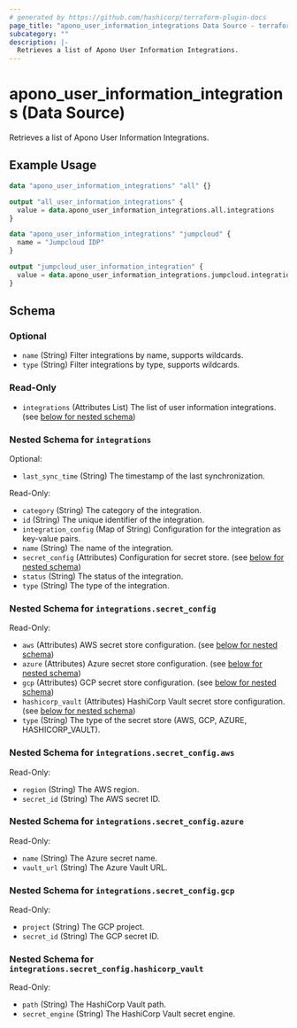 ```yaml
---
# generated by https://github.com/hashicorp/terraform-plugin-docs
page_title: "apono_user_information_integrations Data Source - terraform-provider-apono"
subcategory: ""
description: |-
  Retrieves a list of Apono User Information Integrations.
---
```


# apono_user_information_integrations (Data Source)

Retrieves a list of Apono User Information Integrations.

## Example Usage

```terraform
data "apono_user_information_integrations" "all" {}

output "all_user_information_integrations" {
  value = data.apono_user_information_integrations.all.integrations
}

data "apono_user_information_integrations" "jumpcloud" {
  name = "Jumpcloud IDP"
}

output "jumpcloud_user_information_integration" {
  value = data.apono_user_information_integrations.jumpcloud.integrations
}
```

<!-- schema generated by tfplugindocs -->
## Schema

### Optional

- `name` (String) Filter integrations by name, supports wildcards.
- `type` (String) Filter integrations by type, supports wildcards.

### Read-Only

- `integrations` (Attributes List) The list of user information integrations. (see [below for nested schema](#nestedatt--integrations))

<a id="nestedatt--integrations"></a>
### Nested Schema for `integrations`

Optional:

- `last_sync_time` (String) The timestamp of the last synchronization.

Read-Only:

- `category` (String) The category of the integration.
- `id` (String) The unique identifier of the integration.
- `integration_config` (Map of String) Configuration for the integration as key-value pairs.
- `name` (String) The name of the integration.
- `secret_config` (Attributes) Configuration for secret store. (see [below for nested schema](#nestedatt--integrations--secret_config))
- `status` (String) The status of the integration.
- `type` (String) The type of the integration.

<a id="nestedatt--integrations--secret_config"></a>
### Nested Schema for `integrations.secret_config`

Read-Only:

- `aws` (Attributes) AWS secret store configuration. (see [below for nested schema](#nestedatt--integrations--secret_config--aws))
- `azure` (Attributes) Azure secret store configuration. (see [below for nested schema](#nestedatt--integrations--secret_config--azure))
- `gcp` (Attributes) GCP secret store configuration. (see [below for nested schema](#nestedatt--integrations--secret_config--gcp))
- `hashicorp_vault` (Attributes) HashiCorp Vault secret store configuration. (see [below for nested schema](#nestedatt--integrations--secret_config--hashicorp_vault))
- `type` (String) The type of the secret store (AWS, GCP, AZURE, HASHICORP_VAULT).

<a id="nestedatt--integrations--secret_config--aws"></a>
### Nested Schema for `integrations.secret_config.aws`

Read-Only:

- `region` (String) The AWS region.
- `secret_id` (String) The AWS secret ID.


<a id="nestedatt--integrations--secret_config--azure"></a>
### Nested Schema for `integrations.secret_config.azure`

Read-Only:

- `name` (String) The Azure secret name.
- `vault_url` (String) The Azure Vault URL.


<a id="nestedatt--integrations--secret_config--gcp"></a>
### Nested Schema for `integrations.secret_config.gcp`

Read-Only:

- `project` (String) The GCP project.
- `secret_id` (String) The GCP secret ID.


<a id="nestedatt--integrations--secret_config--hashicorp_vault"></a>
### Nested Schema for `integrations.secret_config.hashicorp_vault`

Read-Only:

- `path` (String) The HashiCorp Vault path.
- `secret_engine` (String) The HashiCorp Vault secret engine.
